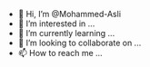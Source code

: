 - 👋 Hi, I’m @Mohammed-Asli
- 👀 I’m interested in ...
- 🌱 I’m currently learning ...
- 💞️ I’m looking to collaborate on ...
- 📫 How to reach me ...

<!---
Mohammed-Asli/Mohammed-Asli is a ✨ special ✨ repository because its `README.md` (this file) appears on your GitHub profile.
You can click the Preview link to take a look at your changes.
--->
